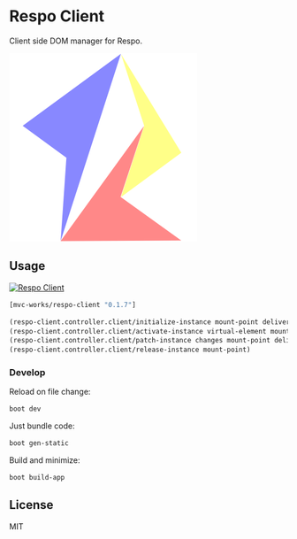 
# Respo Client

Client side DOM manager for Respo.

![](assets/respo.png)

## Usage

[![Respo Client](https://img.shields.io/clojars/v/mvc-works/respo-client.svg)](https://clojars.org/mvc-works/respo-client)

```clojure
[mvc-works/respo-client "0.1.7"]
```

```clojure
(respo-client.controller.client/initialize-instance mount-point deliver-event)
(respo-client.controller.client/activate-instance virtual-element mount-point deliver-event)
(respo-client.controller.client/patch-instance changes mount-point deliver-event)
(respo-client.controller.client/release-instance mount-point)
```

### Develop

Reload on file change:

```bash
boot dev
```

Just bundle code:

```bash
boot gen-static
```

Build and minimize:

```bash
boot build-app
```

## License

MIT
